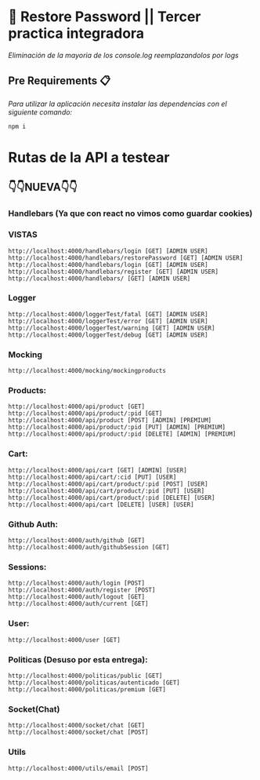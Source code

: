 # 👋 Restore Password || Tercer practica integradora
_Eliminación de la mayoria de los console.log reemplazandolos por logs_

## Pre Requirements 📋

_Para utilizar la aplicación necesita instalar las dependencias con el siguiente comando:_
```
npm i
```
# Rutas de la API a testear

## 👇👇NUEVA👇👇
### Handlebars (Ya que con react no vimos como guardar cookies)
### VISTAS
```
http://localhost:4000/handlebars/login [GET] [ADMIN USER]
http://localhost:4000/handlebars/restorePassword [GET] [ADMIN USER]
http://localhost:4000/handlebars/login [GET] [ADMIN USER]
http://localhost:4000/handlebars/register [GET] [ADMIN USER]
http://localhost:4000/handlebars/ [GET] [ADMIN USER]

```
### Logger
```
http://localhost:4000/loggerTest/fatal [GET] [ADMIN USER]
http://localhost:4000/loggerTest/error [GET] [ADMIN USER]
http://localhost:4000/loggerTest/warning [GET] [ADMIN USER]
http://localhost:4000/loggerTest/debug [GET] [ADMIN USER]
```
### Mocking
```
http://localhost:4000/mocking/mockingproducts
```
### Products: 
```
http://localhost:4000/api/product [GET] 
http://localhost:4000/api/product/:pid [GET] 
http://localhost:4000/api/product [POST] [ADMIN] [PREMIUM]
http://localhost:4000/api/product/:pid [PUT] [ADMIN] [PREMIUM]
http://localhost:4000/api/product/:pid [DELETE] [ADMIN] [PREMIUM]
```
### Cart:
```
http://localhost:4000/api/cart [GET] [ADMIN] [USER]
http://localhost:4000/api/cart/:cid [PUT] [USER]
http://localhost:4000/api/cart/product/:pid [POST] [USER]
http://localhost:4000/api/cart/product/:pid [PUT] [USER]
http://localhost:4000/api/cart/product/:pid [DELETE] [USER]
http://localhost:4000/api/cart [DELETE] [USER] [USER]

```
### Github Auth:
```
http://localhost:4000/auth/github [GET]
http://localhost:4000/auth/githubSession [GET]
```
### Sessions:
```
http://localhost:4000/auth/login [POST]
http://localhost:4000/auth/register [POST]
http://localhost:4000/auth/logout [GET]
http://localhost:4000/auth/current [GET] 
```
### User:
```
http://localhost:4000/user [GET]
```
### Politicas (Desuso por esta entrega):
```
http://localhost:4000/politicas/public [GET]
http://localhost:4000/politicas/autenticado [GET]
http://localhost:4000/politicas/premium [GET]
```
### Socket(Chat)
```
http://localhost:4000/socket/chat [GET]
http://localhost:4000/socket/chat [POST]
```

### Utils
```
http://localhost:4000/utils/email [POST]
```
